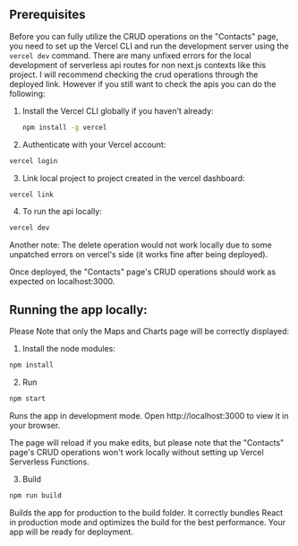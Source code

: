 
## Prerequisites

Before you can fully utilize the CRUD operations on the "Contacts" page, you need to set up the Vercel CLI and run the development server using the `vercel dev` command. 
There are many unfixed errors for the local development of serverless api routes for non next.js contexts like this project. I will recommend checking the crud operations through the deployed link. However if you still want to check the apis you can do the following:

1. Install the Vercel CLI globally if you haven't already:

   ```bash
   npm install -g vercel
   ```
2. Authenticate with your Vercel account:

  ```bash
  vercel login
  ```
3. Link local project to project created in the vercel dashboard:

  ```bash
  vercel link
  ```
4. To run the api locally:

  ```bash
  vercel dev
  ```
Another note: The delete operation would not work locally due to some unpatched errors on vercel's side (it works fine after being deployed).

Once deployed, the "Contacts" page's CRUD operations should work as expected on localhost:3000.

## Running the app locally:
Please Note that only the Maps and Charts page will be correctly displayed:
1. Install the node modules:
  ```bash
  npm install
  ```
2. Run
  ```bash
  npm start
  ```
Runs the app in development mode.
Open http://localhost:3000 to view it in your browser.

The page will reload if you make edits, but please note that the "Contacts" page's CRUD operations won't work locally without setting up Vercel Serverless Functions.

3. Build
 ```bash
 npm run build
```
Builds the app for production to the build folder.
It correctly bundles React in production mode and optimizes the build for the best performance. Your app will be ready for deployment.

